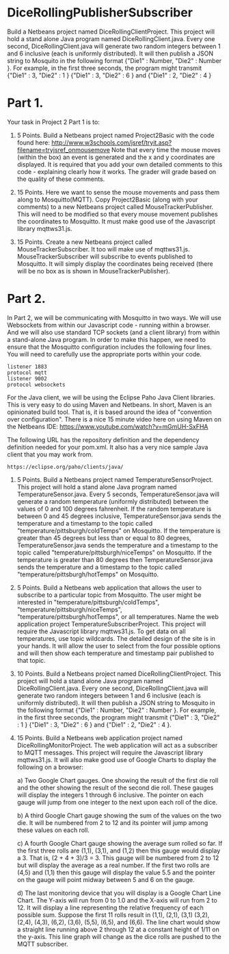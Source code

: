 # DiceRollingPublisherSubscriber
Build a Netbeans project named DiceRollingClientProject. This project will hold a stand alone Java program named DiceRollingClient.java. Every one second, DiceRollingClient.java will generate two random integers between 1 and 6 inclusive (each is uniformly distributed). It will then publish a JSON string to Mosquito in the following format {"Die1" : Number, "Die2" : Number }. For example, in the first three seconds, the program might transmit {"Die1" : 3, "Die2" : 1 } {"Die1" : 3, "Die2" : 6 } and  {"Die1" : 2, "Die2" : 4 }

Part 1.
=======

Your task in Project 2 Part 1 is to: 

1) 5 Points. Build a Netbeans project named Project2Basic with the code found here:
   http://www.w3schools.com/jsref/tryit.asp?filename=tryjsref_onmousemove 
   Note that every time the mouse moves (within the box) an event is generated 
   and the x and y coordinates are displayed. It is required that you add your
   own detailed comments to this code - explaining clearly how it works. The grader
   will grade based on the quality of these comments.
           
2) 15 Points. Here we want to sense the mouse movements and pass them along to Mosquitto(MQTT). 
   Copy Project2Basic (along with your comments) to a new Netbeans project called 
   MouseTrackerPublisher. This will need to be modified so that every mouse movement 
   publishes the coordinates to Mosquitto. It must make good use of the Javascript library
   mqttws31.js. 

3) 15 Points. Create a new Netbeans project called MouseTrackerSubscriber. It too will make use of
   mqttws31.js. MouseTrackerSubscriber will subscribe to events published to Mosquitto. 
   It will simply display the coordinates being received (there will be no box as is 
   shown in MouseTrackerPublisher). 

Part 2.
=======

In Part 2, we will be communicating with Mosquitto in two ways. We will use Websockets from within
our Javascript code - running within a browser. And we will also use standard TCP sockets (and a client
library) from within a stand-alone Java program. In order to make this happen, we need to 
ensure that the Mosquitto configuration includes the following four lines. You will need to 
carefully use the appropriate ports within your code.

	listener 1883
	protocol mqtt
	listener 9002
	protocol websockets

For the Java client, we will be using the Eclipse Paho Java Client libraries.
This is very easy to do using Maven and Netbeans. In short, Maven is an opinionated build tool. 
That is, it is based around the idea of "convention over configuration". There is a nice 15 minute 
video here on using Maven on the Netbeans IDE: https://www.youtube.com/watch?v=mGmUH-SxFHA 

The following URL has the repository definition and the dependency definition needed for your pom.xml.
It also has a very nice sample Java client that you may work from.

	https://eclipse.org/paho/clients/java/

1) 5 Points. Build a Netbeans project named TemperatureSensorProject. This project will hold a stand alone
Java program named TemperatureSensor.java. Every 5 seconds, TemperatureSensor.java will generate a 
random temperature (uniformly distributed) between the values of 0 and 100 degrees fahrenheit. If the 
random temperature is between 0 and 45 degrees inclusive, TemperatureSensor.java sends the temperature 
and a timestamp to the topic called "temperature/pittsburgh/coldTemps" on Mosquitto. If the temperature is 
greater than 45 degrees but less than or equal to 80 degrees, TemperatureSensor.java sends the temperature 
and a timestamp to the topic called "temperature/pittsburgh/niceTemps" on Mosquitto.  If the temperature is greater 
than 80 degrees then TemperatureSensor.java sends the temperature and a timestamp to 
the topic called "temperature/pittsburgh/hotTemps" on Mosquitto.    
 
2) 5 Points. Build a Netbeans web application that allows the user to subscribe to a particular topic
from Mosquitto. The user might be interested in "temperature/pittsburgh/coldTemps", "temperature/pittsburgh/niceTemps", 
"temperature/pittsburgh/hotTemps", or all temperatures. Name the web application project TemperatureSubscriberProject. 
This project will require the Javascript library mqttws31.js. To get data on all temperatures, use 
topic wildcards. The detailed design of the site is in your hands. It will allow the user to select 
from the four possible options and will then show each temperature and timestamp pair published to 
that topic. 

3) 10 Points. Build a Netbeans project named DiceRollingClientProject. This project will hold a stand alone
Java program named DiceRollingClient.java. Every one second, DiceRollingClient.java will generate two random
integers between 1 and 6 inclusive (each is uniformly distributed). It will then publish a JSON string to
Mosquito in the following format {"Die1" : Number, "Die2" : Number }. For example, in the first three seconds,
the program might transmit {"Die1" : 3, "Die2" : 1 } {"Die1" : 3, "Die2" : 6 } and 
{"Die1" : 2, "Die2" : 4 }. 

4) 15 Points. Build a Netbeans web application project named DiceRollingMonitorProject. The web
application will act as a subscriber to MQTT messages. This project will require the Javascript 
library mqttws31.js. It will also make good use of Google Charts to display the following on a 
browser:

    a) Two Google Chart gauges. One showing the result of the first die roll and the other showing the 
       result of the second die roll. These gauges will display the integers 1 through 6 inclusive. The 
       pointer on each gauge will jump from one integer to the next upon each roll of the dice.   

    b) A third Google Chart gauge showing the sum of the values on the two die. It will be numbered 
       from 2 to 12 and its pointer will jump among these values on each roll.

    c) A fourth Google Chart gauge showing the average sum rolled so far. If the first three rolls are
       (1,1), (3,1), and (1,2) then this gauge would display a 3. That is, (2 + 4 + 3)/3 = 3. This gauge
       will be numbered from 2 to 12 but will display the average as a real number. If the first two rolls
       are (4,5) and (1,1) then this gauge will display the value 5.5 and the pointer on the gauge will 
       point midway between 5 and 6 on the gauge.

    d) The last monitoring device that you will display is a Google Chart Line Chart. The Y-axis will
       run from 0 to 1.0 and the X-axis will run from 2 to 12. It will display a line representing the 
       relative frequency of each possible sum. Suppose the first 11 rolls result in (1,1), (2,1), (3,1)
       (3,2), (2,4), (4,3), (6,2), (3,6), (5,5), (6,5), and (6,6). The line chart would show a straight
       line running above 2 through 12 at a constant height of 1/11 on the y-axis. This line graph will
       change as the dice rolls are pushed to the MQTT subscriber. 
